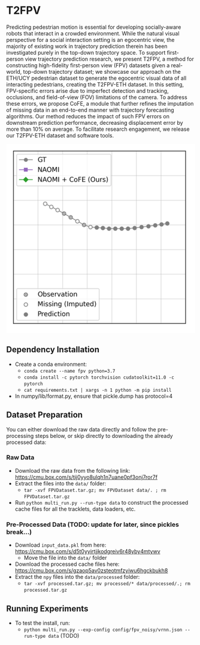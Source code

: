 # T2FPV

Predicting pedestrian motion is essential for developing
socially-aware robots that interact in a crowded
environment. While the natural visual perspective for a
social interaction setting is an egocentric view, the
majority of existing work in trajectory prediction therein
has been investigated purely in the top-down trajectory
space. To support first-person view trajectory prediction
research, we present T2FPV, a method for constructing
high-fidelity first-person view (FPV) datasets given a
real-world, top-down trajectory dataset; we showcase our
approach on the ETH/UCY pedestrian dataset to generate the
egocentric visual data of all interacting pedestrians,
creating the T2FPV-ETH dataset. In this setting,
FPV-specific errors arise due to imperfect detection and
tracking, occlusions, and field-of-view (FOV) limitations
of the camera. To address these errors, we propose CoFE, a
module that further refines the imputation of missing data
in an end-to-end manner with trajectory forecasting
algorithms. Our method reduces the impact of such FPV
errors on downstream prediction performance, decreasing
displacement error by more than 10% on average. To
facilitate research engagement, we release our T2FPV-ETH
dataset and software tools.


![CoFE Example](vis_out_final/sgnet_naomi_univ_batch42_agent19.gif)

## Dependency Installation
- Create a conda environment:
    - `conda create --name fpv python=3.7`
    - `conda install -c pytorch torchvision cudatoolkit=11.0 -c pytorch`
    - `cat requirements.txt | xargs -n 1 python -m pip install`
- In numpy/lib/format.py, ensure that pickle.dump has protocol=4

## Dataset Preparation

You can either download the raw data directly and follow the pre-processing steps below, or skip directly to downloading the already processed data:

### Raw Data
- Download the raw data from the following link: https://cmu.box.com/s/tij0yyo8ulqh1n7uane0pf3onj7ror7f 
- Extract the files into the `data/` folder:
    - `tar -xvf FPVDataset.tar.gz; mv FPVDataset data/. ; rm FPVDataset.tar.gz`
- Run `python multi_run.py --run-type data` to construct the processed cache files for all the tracklets, data loaders, etc.

### Pre-Processed Data (TODO: update for later, since pickles break...)
- Download `input_data.pkl` from here: https://cmu.box.com/s/d5t0yyirtjjkodgreiv6r48yby4mtywv
    - Move the file into the `data/` folder
- Download the processed cache files here: https://cmu.box.com/s/gzaop5av0zsteotmfzyiwu6hgckbukh8
- Extract the `npy` files into the `data/processed` folder:
    - `tar -xvf processed.tar.gz; mv processed/* data/processed/.; rm processed.tar.gz`

## Running Experiments
- To test the install, run:
    - `python multi_run.py --exp-config config/fpv_noisy/vrnn.json --run-type data`
(TODO)
